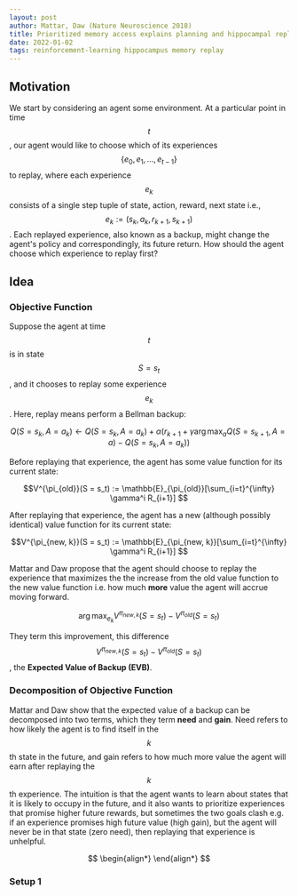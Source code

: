 ```yaml
---
layout: post
author: Mattar, Daw (Nature Neuroscience 2018)
title: Prioritized memory access explains planning and hippocampal replay
date: 2022-01-02
tags: reinforcement-learning hippocampus memory replay
---
```


## Motivation

We start by considering an agent some environment. At a particular point in time $$t$$, our agent would 
like to choose which of its experiences $$\{e_0, e_1, ..., e_{t-1}\}$$ to replay, where each experience
$$e_k$$ consists of a single step tuple of state, action, reward, next state i.e.,
$$ e_k := (s_k, a_k, r_{k+1}, s_{k+1})$$. Each replayed experience, also known as a backup, might change the
agent's policy and correspondingly, its future return. How should the agent choose which experience to replay
first?

## Idea

### Objective Function

Suppose the agent at time $$t$$ is in state $$S = s_t$$, and it chooses to replay some experience $$e_k$$. 
Here, replay means perform a Bellman backup:

$$Q(S = s_k, A = a_k) \leftarrow Q(S = s_k, A = a_k) + \alpha \Big(r_{k+1} + \gamma \arg \max_a Q (S = s_{k+1}, A = a) - Q(S = s_k, A = a_k) )$$

Before replaying that experience, the agent has some value function for its current state:

$$V^{\pi_{old}}(S = s_t) := \mathbb{E}_{\pi_{old}}[\sum_{i=t}^{\infty} \gamma^i R_{i+1}] $$

After replaying that experience, the agent has a new (although possibly identical) value function
for its current state:

$$V^{\pi_{new, k}}(S = s_t) := \mathbb{E}_{\pi_{new, k}}[\sum_{i=t}^{\infty} \gamma^i R_{i+1}] $$

Mattar and Daw propose that the agent should choose to replay the experience that maximizes the 
the increase from the old value function to the new value function i.e. how much **more** value the
agent will accrue moving forward.

$$\arg \max_{e_k} V^{\pi_{new, k}}(S = s_t) - V^{\pi_{old}}(S = s_t)$$

They term this improvement, this difference $$V^{\pi_{new, k}}(S = s_t) - V^{\pi_{old}}(S = s_t)$$, 
the __Expected Value of Backup (EVB)__.

### Decomposition of Objective Function

Mattar and Daw show that the expected value of a backup can be decomposed into two terms,
which they term __need__ and __gain__. Need refers to how likely the agent is to find itself in the $$k$$th state
in the future, and gain refers to how much more value the agent will earn after replaying the $$k$$th
experience. The intuition is that the agent wants to learn about states that it is likely to occupy in the future,
and it also wants to prioritize experiences that promise higher future rewards, but sometimes the two goals
clash e.g. if an experience promises high future value (high gain), but the agent will never be in that state
(zero need), then replaying that experience is unhelpful. 

$$
\begin{align*}
\end{align*}
$$

### Setup 1

